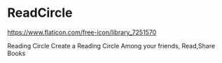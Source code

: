 # ReadCircle
https://www.flaticon.com/free-icon/library_7251570

Reading Circle 
Create a Reading Circle Among your friends, Read,Share Books
